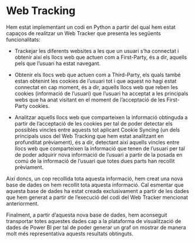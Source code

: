 # Web Tracking

Hem estat implementant un codi en Python a partir del qual hem estat capaços de realitzar un Web Tracker que presenta les següents funcionalitats:

-	Trackejar les diferents websites a les que un usuari s’ha connectat i obtenir així els llocs web que actuen com a First-Party, és a dir, aquells pels que l’usuari ha estat navegant.

-	Obtenir els llocs web que actuen com a Third-Party, els quals també estan obtenint les cookies de l’usuari tot i que aquest no hagi estat connectat en cap moment, és a dir, aquells llocs web que reben les cookies (informació de l’usuari) que l’usuari ha acceptat a les principals webs que ha anat visitant en el moment de l’acceptació de les First-Party cookies.

-	Analitzar aquells llocs web que comparteixen la informació obtinguda a partir de l’acceptació de les cookies per tal de poder detectar els possibles vincles entre aquests tot aplicant Cookie Syncing (un dels principals usos del Web Tracking que hem estat analitzant en profunditat prèviament), és a dir, detectant així aquells vincles entre llocs web que comparteixen la informació que tenen de l’usuari per tal de poder adquirir nova informació de l’usuari a partir de la posada en comú de la informació de l’usuari que totes dues parts han recollit prèviament.

Així doncs, un cop recollida tota aquesta informació, hem creat una nova base de dades on hem recollit tota aquesta informació. Cal esmentar que aquesta base de dades ha estat creada exclusivament a partir de les dades que hem generat a partir de l’execució del codi del Web Tracker mencionat anteriorment.

Finalment, a partir d’aquesta nova base de dades, hem aconseguit transportar totes aquestes dades cap a la plataforma de visualització de dades de Power BI per tal de poder generar un graf on mostrar de manera molt més representativa aquests resultats obtinguts.
